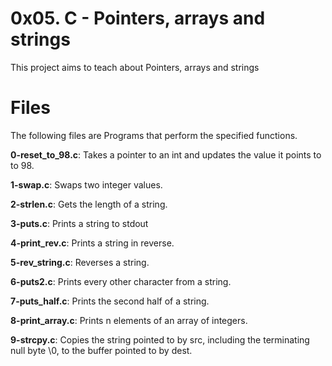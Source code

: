 # 0x05. C - Pointers, arrays and strings

This project aims to teach about Pointers, arrays and strings 

# Files

The following files are Programs that perform the specified functions.

**0-reset_to_98.c**: Takes a pointer to an int and updates the value it points to to 98.

**1-swap.c**: Swaps two integer values.

**2-strlen.c**: Gets the length of a string.

**3-puts.c**: Prints a string to stdout

**4-print_rev.c**: Prints a string in reverse.

**5-rev_string.c**: Reverses a string.

**6-puts2.c**: Prints every other character from a string.

**7-puts_half.c**: Prints the second half of a string.

**8-print_array.c**: Prints n elements of an array of integers.

**9-strcpy.c**: Copies the string pointed to by src, including the terminating null byte \0, to the buffer pointed to by dest.
